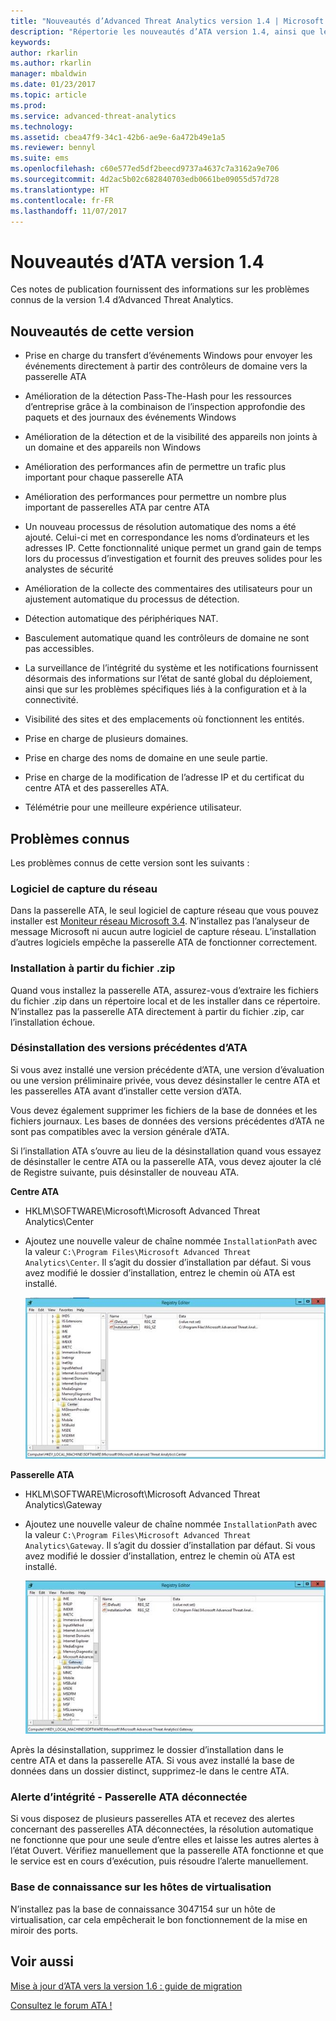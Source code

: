 ```yaml
---
title: "Nouveautés d’Advanced Threat Analytics version 1.4 | Microsoft Docs"
description: "Répertorie les nouveautés d’ATA version 1.4, ainsi que les problèmes connus"
keywords: 
author: rkarlin
ms.author: rkarlin
manager: mbaldwin
ms.date: 01/23/2017
ms.topic: article
ms.prod: 
ms.service: advanced-threat-analytics
ms.technology: 
ms.assetid: cbea47f9-34c1-42b6-ae9e-6a472b49e1a5
ms.reviewer: bennyl
ms.suite: ems
ms.openlocfilehash: c60e577ed5df2beecd9737a4637c7a3162a9e706
ms.sourcegitcommit: 4d2ac5b02c682840703edb0661be09055d57d728
ms.translationtype: HT
ms.contentlocale: fr-FR
ms.lasthandoff: 11/07/2017
---
```

# <a name="what39s-new-in-ata-version-14"></a>Nouveautés d’ATA version 1.4
Ces notes de publication fournissent des informations sur les problèmes connus de la version 1.4 d’Advanced Threat Analytics.

## <a name="whats-new-in-this-version"></a>Nouveautés de cette version

-   Prise en charge du transfert d’événements Windows pour envoyer les événements directement à partir des contrôleurs de domaine vers la passerelle ATA

-   Amélioration de la détection Pass-The-Hash pour les ressources d’entreprise grâce à la combinaison de l’inspection approfondie des paquets et des journaux des événements Windows

-   Amélioration de la détection et de la visibilité des appareils non joints à un domaine et des appareils non Windows

-   Amélioration des performances afin de permettre un trafic plus important pour chaque passerelle ATA

-   Amélioration des performances pour permettre un nombre plus important de passerelles ATA par centre ATA

-   Un nouveau processus de résolution automatique des noms a été ajouté. Celui-ci met en correspondance les noms d’ordinateurs et les adresses IP. Cette fonctionnalité unique permet un grand gain de temps lors du processus d’investigation et fournit des preuves solides pour les analystes de sécurité

-   Amélioration de la collecte des commentaires des utilisateurs pour un ajustement automatique du processus de détection.

-   Détection automatique des périphériques NAT.

-   Basculement automatique quand les contrôleurs de domaine ne sont pas accessibles.

-   La surveillance de l’intégrité du système et les notifications fournissent désormais des informations sur l’état de santé global du déploiement, ainsi que sur les problèmes spécifiques liés à la configuration et à la connectivité.

-   Visibilité des sites et des emplacements où fonctionnent les entités.

-   Prise en charge de plusieurs domaines.

-   Prise en charge des noms de domaine en une seule partie.

-   Prise en charge de la modification de l’adresse IP et du certificat du centre ATA et des passerelles ATA.

-   Télémétrie pour une meilleure expérience utilisateur.

## <a name="known-issues"></a>Problèmes connus
Les problèmes connus de cette version sont les suivants :

### <a name="network-capture-software"></a>Logiciel de capture du réseau
Dans la passerelle ATA, le seul logiciel de capture réseau que vous pouvez installer est [Moniteur réseau Microsoft 3.4](http://www.microsoft.com/download/details.aspx?id=4865). N’installez pas l’analyseur de message Microsoft ni aucun autre logiciel de capture réseau. L’installation d’autres logiciels empêche la passerelle ATA de fonctionner correctement.

### <a name="installation-from-zip-file"></a>Installation à partir du fichier .zip
Quand vous installez la passerelle ATA, assurez-vous d’extraire les fichiers du fichier .zip dans un répertoire local et de les installer dans ce répertoire. N’installez pas la passerelle ATA directement à partir du fichier .zip, car l’installation échoue.

### <a name="uninstalling-previous-versions-of-ata"></a>Désinstallation des versions précédentes d’ATA
Si vous avez installé une version précédente d’ATA, une version d’évaluation ou une version préliminaire privée, vous devez désinstaller le centre ATA et les passerelles ATA avant d’installer cette version d’ATA.

Vous devez également supprimer les fichiers de la base de données et les fichiers journaux. Les bases de données des versions précédentes d’ATA ne sont pas compatibles avec la version générale d’ATA.

Si l’installation ATA s’ouvre au lieu de la désinstallation quand vous essayez de désinstaller le centre ATA ou la passerelle ATA, vous devez ajouter la clé de Registre suivante, puis désinstaller de nouveau ATA.

**Centre ATA**

-   HKLM\SOFTWARE\Microsoft\Microsoft Advanced Threat Analytics\Center

-   Ajoutez une nouvelle valeur de chaîne nommée `InstallationPath` avec la valeur `C:\Program Files\Microsoft Advanced Threat Analytics\Center`. Il s’agit du dossier d’installation par défaut. Si vous avez modifié le dossier d’installation, entrez le chemin où ATA est installé.

    ![Éditeur du Registre pour le chemin d’installation du centre ATA](media/ATA-uninstall-center-bug.jpg)

**Passerelle ATA**

-   HKLM\SOFTWARE\Microsoft\Microsoft Advanced Threat Analytics\Gateway

-   Ajoutez une nouvelle valeur de chaîne nommée `InstallationPath` avec la valeur `C:\Program Files\Microsoft Advanced Threat Analytics\Gateway`. Il s’agit du dossier d’installation par défaut.  Si vous avez modifié le dossier d’installation, entrez le chemin où ATA est installé.

    ![Éditeur du Registre pour le chemin d’installation de la passerelle ATA](media/ATA-GW-uninstall-bug.jpg)

Après la désinstallation, supprimez le dossier d’installation dans le centre ATA et dans la passerelle ATA.  Si vous avez installé la base de données dans un dossier distinct, supprimez-le dans le centre ATA.

### <a name="health-alert---disconnected-ata-gateway"></a>Alerte d’intégrité - Passerelle ATA déconnectée
Si vous disposez de plusieurs passerelles ATA et recevez des alertes concernant des passerelles ATA déconnectées, la résolution automatique ne fonctionne que pour une seule d’entre elles et laisse les autres alertes à l’état Ouvert. Vérifiez manuellement que la passerelle ATA fonctionne et que le service est en cours d’exécution, puis résoudre l’alerte manuellement.

### <a name="kb-on-virtualization-host"></a>Base de connaissance sur les hôtes de virtualisation
N’installez pas la base de connaissance 3047154 sur un hôte de virtualisation, car cela empêcherait le bon fonctionnement de la mise en miroir des ports.

## <a name="see-also"></a>Voir aussi

[Mise à jour d’ATA vers la version 1.6 : guide de migration](ata-update-1.6-migration-guide.md)

[Consultez le forum ATA !](https://social.technet.microsoft.com/Forums/security/home?forum=mata)